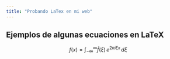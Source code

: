 ```yaml
---
title: "Probando LaTex en mi web"
---
```


## Ejemplos de algunas ecuaciones en LaTeX

$$f(x) = \int_{-\infty}^\infty \hat f(\xi)\,e^{2 \pi i \xi x} \,d\xi$$
